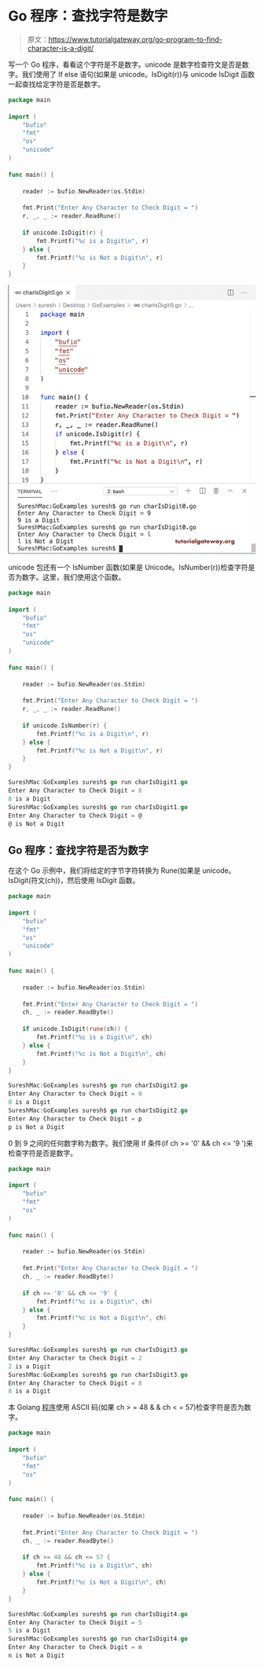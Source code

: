 # Go 程序：查找字符是数字

> 原文：<https://www.tutorialgateway.org/go-program-to-find-character-is-a-digit/>

写一个 Go 程序，看看这个字符是不是数字。unicode 是数字检查符文是否是数字。我们使用了 If else 语句(如果是 unicode。IsDigit(r))与 unicode IsDigit 函数一起查找给定字符是否是数字。

```go
package main

import (
    "bufio"
    "fmt"
    "os"
    "unicode"
)

func main() {

    reader := bufio.NewReader(os.Stdin)

    fmt.Print("Enter Any Character to Check Digit = ")
    r, _, _ := reader.ReadRune()

    if unicode.IsDigit(r) {
        fmt.Printf("%c is a Digit\n", r)
    } else {
        fmt.Printf("%c is Not a Digit\n", r)
    }
}
```

![Go Program to Find Character in a Digit 1](img/7d893fc0c6ae1885411eca1b664500cb.png)

unicode 包还有一个 IsNumber 函数(如果是 Unicode。IsNumber(r))检查字符是否为数字。这里，我们使用这个函数。

```go
package main

import (
    "bufio"
    "fmt"
    "os"
    "unicode"
)

func main() {

    reader := bufio.NewReader(os.Stdin)

    fmt.Print("Enter Any Character to Check Digit = ")
    r, _, _ := reader.ReadRune()

    if unicode.IsNumber(r) {
        fmt.Printf("%c is a Digit\n", r)
    } else {
        fmt.Printf("%c is Not a Digit\n", r)
    }
}
```

```go
SureshMac:GoExamples suresh$ go run charIsDigit1.go
Enter Any Character to Check Digit = 8
8 is a Digit
SureshMac:GoExamples suresh$ go run charIsDigit1.go
Enter Any Character to Check Digit = @
@ is Not a Digit
```

## Go 程序：查找字符是否为数字

在这个 Go 示例中，我们将给定的字节字符转换为 Rune(如果是 unicode。IsDigit(符文(ch))，然后使用 IsDigit 函数。

```go
package main

import (
    "bufio"
    "fmt"
    "os"
    "unicode"
)

func main() {

    reader := bufio.NewReader(os.Stdin)

    fmt.Print("Enter Any Character to Check Digit = ")
    ch, _ := reader.ReadByte()

    if unicode.IsDigit(rune(ch)) {
        fmt.Printf("%c is a Digit\n", ch)
    } else {
        fmt.Printf("%c is Not a Digit\n", ch)
    }
}
```

```go
SureshMac:GoExamples suresh$ go run charIsDigit2.go
Enter Any Character to Check Digit = 0
0 is a Digit
SureshMac:GoExamples suresh$ go run charIsDigit2.go
Enter Any Character to Check Digit = p
p is Not a Digit
```

0 到 9 之间的任何数字称为数字。我们使用 If 条件(if ch >= '0' && ch <= '9 ')来检查字符是否是数字。

```go
package main

import (
    "bufio"
    "fmt"
    "os"
)

func main() {

    reader := bufio.NewReader(os.Stdin)

    fmt.Print("Enter Any Character to Check Digit = ")
    ch, _ := reader.ReadByte()

    if ch >= '0' && ch <= '9' {
        fmt.Printf("%c is a Digit\n", ch)
    } else {
        fmt.Printf("%c is Not a Digit\n", ch)
    }
}
```

```go
SureshMac:GoExamples suresh$ go run charIsDigit3.go
Enter Any Character to Check Digit = 2
2 is a Digit
SureshMac:GoExamples suresh$ go run charIsDigit3.go
Enter Any Character to Check Digit = 8
8 is a Digit
```

本 Golang [程序](https://www.tutorialgateway.org/go-programs/)使用 ASCII 码(如果 ch > = 48 & & ch < = 57)检查字符是否为数字。

```go
package main

import (
    "bufio"
    "fmt"
    "os"
)

func main() {

    reader := bufio.NewReader(os.Stdin)

    fmt.Print("Enter Any Character to Check Digit = ")
    ch, _ := reader.ReadByte()

    if ch >= 48 && ch <= 57 {
        fmt.Printf("%c is a Digit\n", ch)
    } else {
        fmt.Printf("%c is Not a Digit\n", ch)
    }
}
```

```go
SureshMac:GoExamples suresh$ go run charIsDigit4.go
Enter Any Character to Check Digit = 5
5 is a Digit
SureshMac:GoExamples suresh$ go run charIsDigit4.go
Enter Any Character to Check Digit = n
n is Not a Digit
```